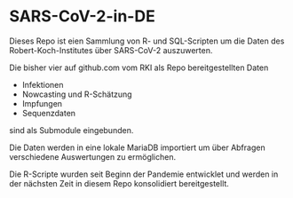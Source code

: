 # SARS-CoV-2-in-DE

Dieses Repo ist eien Sammlung von R- und SQL-Scripten um die Daten des Robert-Koch-Institutes über SARS-CoV-2 auszuwerten.

Die bisher vier auf github.com vom RKI als Repo bereitgestellten Daten

* Infektionen
* Nowcasting und R-Schätzung
* Impfungen
* Sequenzdaten

sind als Submodule eingebunden.

Die Daten werden in eine lokale MariaDB importiert um über Abfragen verschiedene Auswertungen zu ermöglichen.

Die R-Scripte wurden seit Beginn der Pandemie entwicklet und werden in der nächsten Zeit in diesem Repo konsolidiert bereitgestellt.